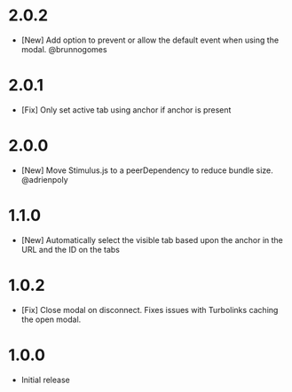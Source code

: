# 2.0.2

* [New] Add option to prevent or allow the default event when using the modal. @brunnogomes

# 2.0.1

* [Fix] Only set active tab using anchor if anchor is present

# 2.0.0

* [New] Move Stimulus.js to a peerDependency to reduce bundle size. @adrienpoly

# 1.1.0

* [New] Automatically select the visible tab based upon the anchor in the URL and the ID on the tabs

# 1.0.2

* [Fix] Close modal on disconnect. Fixes issues with Turbolinks caching the open modal.

# 1.0.0

* Initial release
